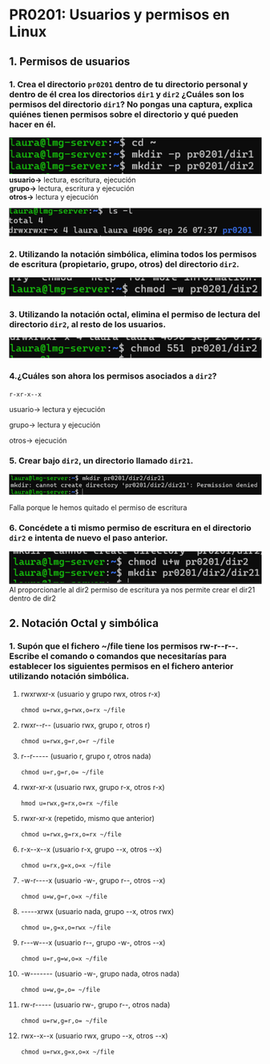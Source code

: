 # PR0201: Usuarios y permisos en Linux
## 1. Permisos de usuarios
### 1.	Crea el directorio `pr0201` dentro de tu directorio personal y dentro de él crea los directorios `dir1` y `dir2` ¿Cuáles son los permisos del directorio `dir1`? No pongas una captura, explica quiénes tienen permisos sobre el directorio y qué pueden hacer en él.
![](imagenes/0201.1.png)  
**usuario->** lectura, escritura, ejecución  
**grupo->** lectura, escritura y ejecución  
**otros->** lectura y ejecución

![](imagenes/0201.1.1.png)
### 2.	Utilizando   la   notación   simbólica, elimina   todos   los   permisos de   escritura (propietario, grupo, otros) del directorio `dir2`.
![](imagenes/0201.2.png)

### 3.	Utilizando la notación octal, elimina el permiso de lectura del directorio `dir2`, al resto de los usuarios.

![](imagenes/0201.3.png)
### 4.¿Cuáles son ahora los permisos asociados a `dir2`?

`r-xr-x--x`  

usuario-> lectura y ejecución  

grupo-> lectura y ejecución  

otros-> ejecución  

### 5.	Crear bajo `dir2`, un directorio llamado `dir21`.

![](imagenes/0201.4.png)

Falla porque le hemos quitado el permiso de escritura 
### 6.	Concédete a ti mismo permiso de escritura en el directorio `dir2` e intenta de nuevo el paso anterior.
![](imagenes/0201.6.png)
Al proporcionarle al dir2 permiso de escritura ya nos permite crear el dir21 dentro de dir2 
## 2. Notación Octal y simbólica
### 1. Supón que el fichero ~/file tiene los permisos rw-r--r--. Escribe el comando o comandos que necesitarías para establecer los siguientes permisos en el fichero anterior utilizando notación simbólica.

 
1. rwxrwxr-x (usuario y grupo rwx, otros r-x) 

    `chmod u=rwx,g=rwx,o=rx ~/file`
 
2. rwxr--r-- (usuario rwx, grupo r, otros r)

    `chmod u=rwx,g=r,o=r ~/file`

3. r--r----- (usuario r, grupo r, otros nada) 

    `chmod u=r,g=r,o= ~/file`
 
4. rwxr-xr-x (usuario rwx, grupo r-x, otros r-x) 

    `hmod u=rwx,g=rx,o=rx ~/file `
 
5. rwxr-xr-x (repetido, mismo que anterior) 

    `chmod u=rwx,g=rx,o=rx ~/file`

6. r-x--x--x (usuario r-x, grupo --x, otros --x) 

    `chmod u=rx,g=x,o=x ~/file`
 
7. -w-r----x (usuario -w-, grupo r--, otros --x) 

    `chmod u=w,g=r,o=x ~/file `

8. -----xrwx (usuario nada, grupo --x, otros rwx) 

    `chmod u=,g=x,o=rwx ~/file `
 
9. r---w---x (usuario r--, grupo -w-, otros --x) 

    `chmod u=r,g=w,o=x ~/file `
 
10. -w------- (usuario -w-, grupo nada, otros nada) 

    `chmod u=w,g=,o= ~/file `
 
11. rw-r----- (usuario rw-, grupo r--, otros nada) 

    `chmod u=rw,g=r,o= ~/file`
 
12. rwx--x--x (usuario rwx, grupo --x, otros --x) 

    `chmod u=rwx,g=x,o=x ~/file `